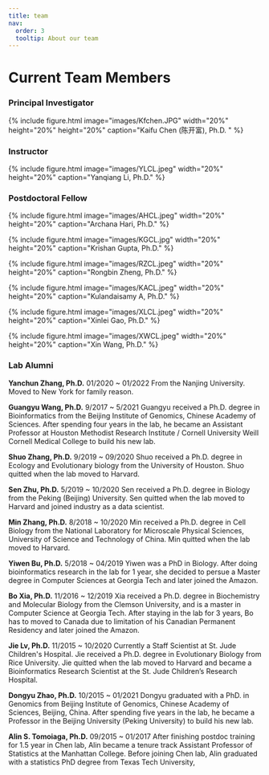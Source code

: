 ```yaml
---
title: team
nav:
  order: 3
  tooltip: About our team
---
```


# <i class="fas fa-users"></i>Current Team Members
### Principal Investigator

{%
  include figure.html
  image="images/Kfchen.JPG"
  width="20%"
  height="20%"
  height="20%"
  caption="Kaifu Chen (陈开富), Ph.D. "
%}


### Instructor

{%
  include figure.html
  image="images/YLCL.jpeg"
  width="20%"
  height="20%"
  caption="Yanqiang Li, Ph.D."
%}


### Postdoctoral Fellow

{%
  include figure.html
  image="images/AHCL.jpeg"
  width="20%"
  height="20%"
  caption="Archana Hari, Ph.D."
%}


{%
  include figure.html
  image="images/KGCL.jpg"
  width="20%"
  height="20%"
  caption="Krishan Gupta, Ph.D."
%}


{%
  include figure.html
  image="images/RZCL.jpeg"
  width="20%"
  height="20%"
  caption="Rongbin Zheng, Ph.D."
%}


{%
  include figure.html
  image="images/KACL.jpeg"
  width="20%"
  height="20%"
  caption="Kulandaisamy A, Ph.D."
%}


{%
  include figure.html
  image="images/XLCL.jpeg"
  width="20%"
  height="20%"
  caption="Xinlei Gao, Ph.D."
%}


{%
  include figure.html
  image="images/XWCL.jpeg"
  width="20%"
  height="20%"
  caption="Xin Wang, Ph.D."
%}


### Lab Alumni

**Yanchun Zhang, Ph.D.**
01/2020 ~ 01/2022 
From the Nanjing University. Moved to New York for family reason.

**Guangyu Wang, Ph.D.**
9/2017 ~ 5/2021 
Guangyu received a Ph.D. degree in Bioinformatics from the Beijing Institute of Genomics, Chinese Academy of Sciences. After spending four years in the lab, he became an Assistant Professor at Houston Methodist Research Institute / Cornell University Weill Cornell Medical College to build his new lab.

**Shuo Zhang, Ph.D.**
9/2019 ~ 09/2020 
Shuo received a Ph.D. degree in Ecology and Evolutionary biology from the University of Houston. Shuo quitted when the lab moved to Harvard.

**Sen Zhu, Ph.D.**
5/2019 ~ 10/2020 
Sen received a Ph.D. degree in Biology from the Peking (Beijing) University. Sen quitted when the lab moved to Harvard and joined industry as a data scientist.

**Min Zhang, Ph.D.**
8/2018 ~ 10/2020 
Min received a Ph.D. degree in Cell Biology from the National Laboratory for Microscale Physical Sciences, University of Science and Technology of China. Min quitted when the lab moved to Harvard.

**Yiwen Bu, Ph.D.**
5/2018 ~ 04/2019 
Yiwen was a PhD in Biology. After doing bioinformatics research in the lab for 1 year, she decided to persue a Master degree in Computer Sciences at Georgia Tech and later joined the Amazon.

**Bo Xia, Ph.D.**
11/2016 ~ 12/2019 
Xia received a Ph.D. degree in Biochemistry and Molecular Biology from the Clemson University, and is a master in Computer Science at Georgia Tech. After staying in the lab for 3 years, Bo has to moved to Canada due to limitation of his Canadian Permanent Residency and later joined the Amazon.

**Jie Lv, Ph.D.**
11/2015 ~ 10/2020 
Currently a Staff Scientist at St. Jude Children's Hospital. Jie received a Ph.D. degree in Evolutionary Biology from Rice University. Jie quitted when the lab moved to Harvard and became a Bioinformatics Research Scientist at the St. Jude Children’s Research Hospital.

**Dongyu Zhao, Ph.D.**
10/2015 ~ 01/2021 
Dongyu graduated with a PhD. in Genomics from Beijing Institute of Genomics, Chinese Academy of Sciences, Beijing, China. After spending five years in the lab, he became a Professor in the Beijing University (Peking University) to build his new lab.

**Alin S. Tomoiaga, Ph.D.**
09/2015 ~ 01/2017 
After finishing postdoc training for 1.5 year in Chen lab, Alin became a tenure track Assistant Professor of Statistics at the Manhattan College. Before joining Chen lab, Alin graduated with a statistics PhD degree from Texas Tech University,
